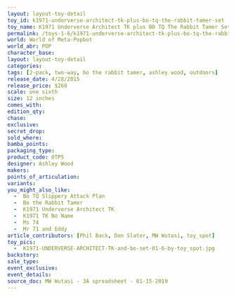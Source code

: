 ```yaml
---
layout: layout-toy-detail 
toy_id: k1971-underverse-architect-tk-plus-bo-tq-the-rabbit-tamer-set
toy_name: K1971 Underverse Architect TK plus BO TQ The Rabbit Tamer Set
permalink: /toys-1-6/k1971-underverse-architect-tk-plus-bo-tq-the-rabbit-tamer-set.html
world: World of Meta-Popbot
world_abr: POP
character_base: 
layout: layout-toy-detail
categories: 
tags: [2-pack, two-way, bo the rabbit tamer, ashley wood, outdoors]
release_date: 4/28/2015
release_price: $260 
scale: one sixth
size: 12 inches
comes_with: 
edition_qty: 
chase: 
exclusive: 
secret_drop: 
sold_where: 
bamba_points: 
packaging_type: 
product_code: 0TP5
designer: Ashley Wood
makers: 
points_of_articulation: 
variants: 
you_might_also_like: 
  -  Bo TQ Slippery Attack Plan
  -  Bo the Rabbit Tamer
  -  K1971 Underverse Architect TK
  -  K1971 TK No Name
  -  Ms 74
  -  Mr 71 and Eddy
article_contributors: [Phil Back, Don Slater, MW Wutasi, toy_spot]
toy_pics: 
  -  K1971-UNDERVERSE-ARCHITECT-TK-and-bo-set-01-6-by-toy_spot.jpg
backstory: 
sale_type: 
event_exclusive: 
event_details: 
source_doc: MW Wutasi - 3A spreadsheet - 01-15-2019
---
```

